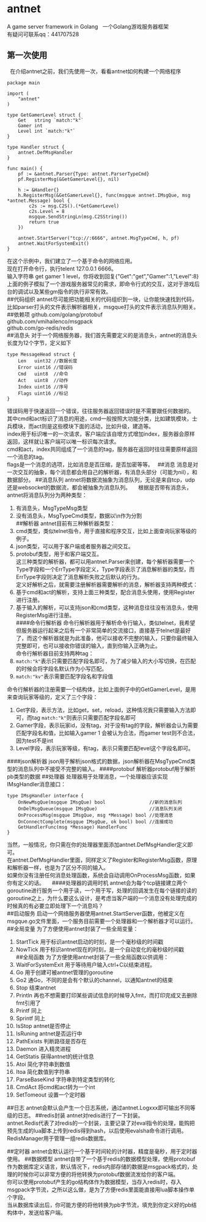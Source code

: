 # antnet
A game server framework in Golang    一个Golang游戏服务器框架     
有疑问可联系qq：441707528   
## 第一次使用
   在介绍antnet之前，我们先使用一次，看看antnet如何构建一个网络程序
```
package main

import (
	"antnet"
)

type GetGamerLevel struct {
	Get   string `match:"k"`
	Gamer int
	Level int `match:"k"`
}

type Handler struct {
	antnet.DefMsgHandler
}

func main() {
	pf := &antnet.Parser{Type: antnet.ParserTypeCmd}
	pf.RegisterMsg(&GetGamerLevel{}, nil)

	h := &Handler{}
	h.RegisterMsg(&GetGamerLevel{}, func(msgque antnet.IMsgQue, msg *antnet.Message) bool {
		c2s := msg.C2S().(*GetGamerLevel)
		c2s.Level = 8
		msgque.SendStringLn(msg.C2SString())
		return true
	})

	antnet.StartServer("tcp://:6666", antnet.MsgTypeCmd, h, pf)
	antnet.WaitForSystemExit()
}
```
在这个示例中，我们建立了一个基于命令的网络应用。  
现在打开命令行，执行telent 127.0.0.1 6666。  
输入字符串 get gamer 1 level，你将收到回复{"Get":"get","Gamer":1,"Level":8}  
上面的例子模拟了一个游戏服务器常见的需求，即命令行式的交互，这对于游戏后台的调试以及某些gm指令的执行非常有效。  
##代码组织
antnet尽可能把功能相关的代码组织到一块，让你能快速找到代码，比如parser打头的文件表示解析器相关，msgque打头的文件表示消息队列相关。
##依赖项
github.com/golang/protobuf   
github.com/vmihailenco/msgpack   
github.com/go-redis/redis   
##消息头
对于一个网络服务器，我们首先需要定义的是消息头，antnet的消息头长度为12个字节，定义如下
```
type MessageHead struct {
	Len   uint32 //数据长度
	Error uint16 //错误码
	Cmd   uint8  //命令
	Act   uint8  //动作
	Index uint16 //序号
	Flags uint16 //标记
}
```
错误码用于快速返回一个错误，往往服务器返回错误时是不需要跟任何数据的。  
其中cmd和act标识了消息的用途，cmd一般按照大功能分类，比如建筑模块，士兵模块，而act则是这些模块下面的活动，比如升级，建造等。  
index用于标识唯一的一次请求，客户端应该自增方式增加index，服务器会原样返回，这样就让客户端可以唯一标识每次请求。  
cmd和act，index共同组成了一个消息的tag，服务器在返回时往往需要原样返回一个消息的tag。  
flags是一个消息的选项，比如消息是否压缩，是否加密等等。   
##消息
消息是对一次交互的抽象，每个消息都会用自己的解析器，有消息头部分（可能为nil），和数据部分。
##消息队列
antnet将数据流抽象为消息队列，无论是来自tcp，udp还是websocket的数据流，都会被抽象为消息队列。    
根据是否带有消息头，antnet将消息队列分为两种类型：        
1. 有消息头，MsgTypeMsg类型     
2. 没有消息头，MsgTypeCmd类型，数据以\n作为分割     
##解析器
antnet目前有三种解析器类型：  
1. cmd类型，类似telnet指令，用于直接和程序交互，比如上面查询玩家等级的例子。  
2. json类型，可以用于客户端或者服务器之间交互。  
3. protobuf类型，用于和客户端交互。   
这三种类型的解析器，都可以用antnet.Parser来创建，每个解析器需要一个Type字段和一个ErrType字段定义，Type字段表示了消息解析器的类型，而ErrType字段则决定了消息解析失败之后默认的行为。     
定义好解析之后，就需要注册解析器需要解析的消息，解析器支持两种模式：  
1. 基于cmd和act的解析，支持上面三种类型，配合消息头使用，使用Register进行注册。  
2. 基于输入的解析，可以支持json和cmd类型，这种消息往往没有消息头，使用RegisterMsg进行注册。  
####命令行解析器
命令行解析器用于解析命令行输入，类似telnet，我希望但服务器运行起来之后有一个非常简单的交流接口，直接基于telnet是最好了，而这个解析器就是为此准备，他可以接收不完整的输入，只要你最终输入完整即可，也可以接收你错误的输入，直到你输入正确为止。    
命令行解析器目前支持两种tag：   
1. `match:"k"`表示只需要匹配字段名即可，为了减少输入的大小写切换，在匹配的时候会将字段名默认作为小写匹配。    
2. `match:"kv"`表示需要匹配字段名和字段值   
     
命令行解析器的注册需要一个结构体，比如上面例子中的GetGamerLevel，是用来查询玩家等级的，定义了三个字段：    
1. Get字段，表示方法，比如get，set，reload，这种情况我只需要输入方法即可，而tag `match:"k"`则表示只需要匹配字段名即可   
2. Gamer字段，表示玩家id，没有tag，对于没有tag的字段，解析器会认为需要匹配字段名和值，比如输入gamer 1 会被认为合法，而gamer test则不合法，因为test不是int   
3. Level字段，表示玩家等级，有tag，表示只需要匹配level这个字段名即可。    

####json解析器
json用于解析json格式的数据，json解析器在MsgTypeCmd类型的消息队列中不接受不完整的输入。
####protobuf
解析器protobuf用于解析pb类型的数据
##处理器
处理器用于处理消息，一个处理器应该实现IMsgHandler消息接口：
```
type IMsgHandler interface {
	OnNewMsgQue(msgque IMsgQue) bool                //新的消息队列
	OnDelMsgQueue(msgque IMsgQue)                   //消息队列关闭
	OnProcessMsg(msgque IMsgQue, msg *Message) bool //处理消息
	OnConnectComplete(msgque IMsgQue, ok bool) bool //连接成功
	GetHandlerFunc(msg *Message) HandlerFunc
}
```

当然，一般情况，你只需在你的处理器里面添加antnet.DefMsgHandler定义即可。  
在antnet.DefMsgHandler里面，同样定义了Register和RegisterMsg函数，原理和解析器一样，也是为了区分不同的输入。   
如果你没有注册任何消息处理函数，系统会自动调用OnProcessMsg函数，如果你有定义的话。    
####处理器的调用时机
antnet会为每个tcp链接建立两个goroutine进行服务一个用于读，一个用于写，处理的回调发生在每个链接的读的goroutine之上，为什么要这么设计，是考虑当客户端的一个消息没有处理完成的时候真的有必要立即处理下一个消息吗？  
##启动服务
启动一个网络服务器使用antnet.StartServer函数，他被定义在msgque.go文件里面，一个服务目前需要一个处理器和一个解析器才可以运行。
##全局变量
为了方便使用antnet封装了一些全局变量：  
1. StartTick 用于标识antnet启动的时刻，是一个毫秒级的时间戳    
2. NowTick 用于标识antnet现在的时刻，是一个自动变化的毫秒级时间戳  
##全局函数
为了方便使用antnet封装了一些全局函数以供调用：  
1. WaitForSystemExit 用于等待用户输入ctrl+C以结束进程。  
2. Go 用于创建可被antnet管理的goroutine  
2. Go2 通Go，不同的是会有个默认的channel，以通知antnet的结束  
3. Stop 结束antnet  
4. Println 再也不想需要打印某些调试信息的时候导入fmt，而打印完成又去删除fmt引用了  
5. Printf 同上  
6. Sprintf 同上  
7. IsStop antnet是否停止  
8. IsRuning antnet是否运行中  
9. PathExists 判断路径是否存在  
10. Daemon 进入精灵进程  
11. GetStatis 获得antnet的统计信息  
12. Atoi 简化字符串到数值  
13. Itoa 简化数值到字符串  
14. ParseBaseKind 字符串到特定类型的转化  
15. CmdAct 将cmd和act转为一个int   
16. SetTomeout 设置一个定时器

##日志
antnet会默认会产生一个日志系统，通过antnet.Logxxx即可输出不同等级的日志。
##redis封装
antnet对redis进行了一下封装。   
antnet.Redis代表了对redis的一个封装，主要记录了对eval指令的处理，能购把预先生成的lua脚本上传到redis得到hash，以后使用evalsha命令进行调用。
RedisManager用于管理一组redis数据库。   

##定时器
antnet会默认运行一个基于时间轮的计时器，精度是毫秒，用于定时器使用。
##数据模型
antnet自带了一个基于redis的数据模型处理，使用protobuf作为数据库定义语言，默认情况下，redis内部存储的数据是msgpack格式的，处理的时候你可以非常方便的将他转换为protobuf数据流发给你的客户端。       
你可以使用protobuf产生的go结构体作为数据模型，当存入redis时，存入msgpack字节流，之所以这么做，是为了方便redis里面能直接用lua脚本操作单个字段。    
当从数据库读出后，你可能方便的将他转换为pb字节流，填充到你定义好的pb结构体中，发送给客户端。
